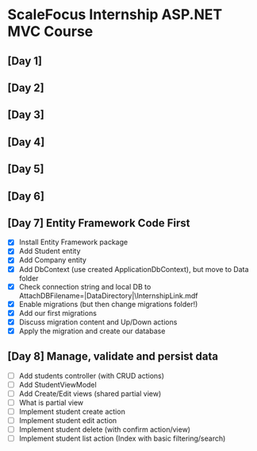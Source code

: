 # ScaleFocus Internship ASP.NET MVC Course

## [Day 1]

## [Day 2]

## [Day 3]

## [Day 4]

## [Day 5]

## [Day 6]

## [Day 7] Entity Framework Code First

- [x] Install Entity Framework package
- [x] Add Student entity
- [x] Add Company entity
- [x] Add DbContext (use created ApplicationDbContext), but move to Data folder
- [x] Check connection string and local DB to AttachDBFilename=|DataDirectory|\InternshipLink.mdf
- [x] Enable migrations (but then change migrations folder!)
- [x] Add our first migrations
- [x] Discuss migration content and Up/Down actions
- [x] Apply the migration and create our database

## [Day 8] Manage, validate and persist data
- [ ] Add students controller (with CRUD actions)
- [ ] Add StudentViewModel
- [ ] Add Create/Edit views (shared partial view)
- [ ] What is partial view
- [ ] Implement student create action
- [ ] Implement student edit action
- [ ] Implement student delete (with confirm action/view)
- [ ] Implement student list action (Index with basic filtering/search)

